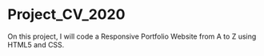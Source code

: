 # Project_CV_2020
On this project, I will code a Responsive Portfolio Website from A to Z using HTML5 and CSS.
